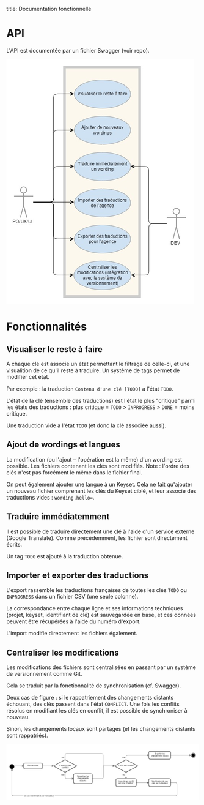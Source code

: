 title: Documentation fonctionnelle

# API

L'API est documentée par un fichier Swagger (voir repo).

![](schema/overview.png)

# Fonctionnalités

## Visualiser le reste à faire

A chaque clé est associé un état permettant le filtrage de celle-ci, et une visualition de ce qu'il reste à traduire. Un système de tags permet de modifier cet état.

Par exemple : la traduction `Contenu d'une clé [TODO]` a l'état `TODO`.

L'état de la clé (ensemble des traductions) est l'état le plus "critique" parmi les états des traductions : plus critique = `TODO` > `INPROGRESS` > `DONE` = moins critique.

Une traduction vide a l'état `TODO` (et donc la clé associée aussi).

## Ajout de wordings et langues

La modification (ou l'ajout – l'opération est la même) d'un wording est possible. Les fichiers contenant les clés sont modifiés. Note : l'ordre des clés n'est pas forcément le même dans le fichier final.

On peut également ajouter une langue à un Keyset. Cela ne fait qu'ajouter un nouveau fichier comprenant les clés du Keyset ciblé, et leur associe des traductions vides : `wording.hello=`.

## Traduire immédiatemment

Il est possible de traduire directement une clé à l'aide d'un service externe (Google Translate). Comme précédemment, les fichier sont directement écrits. 

Un tag `TODO` est ajouté à la traduction obtenue.

## Importer et exporter des traductions

L'export rassemble les traductions françaises de toutes les clés `TODO` ou `INPROGRESS` dans un fichier CSV (une seule colonne).

La correspondance entre chaque ligne et ses informations techniques (projet, keyset, identifiant de clé) est sauvegardée en base, et ces données peuvent être récupérées à l'aide du numéro d'export.

L'import modifie directement les fichiers également.

## Centraliser les modifications

Les modifications des fichiers sont centralisées en passant par un système de versionnement comme Git.

Cela se traduit par la fonctionnalité de synchronisation (cf. Swagger).

Deux cas de figure : si le rappatriement des changements distants échouant, des clés passent dans l'état `CONFLICT`. Une fois les conflits résolus en modifiant les clés en conflit, il est possible de synchroniser à nouveau.

Sinon, les changements locaux sont partagés (et les changements distants sont rappatriés).

![](schema/func_sync.png)